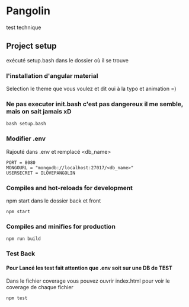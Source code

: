 # Pangolin
test technique


## Project setup
exécuté setup.bash
dans le dossier où il se trouve
### l'installation d'angular material
Selection le theme que vous voulez  et dit oui à la typo et animation =) 
### Ne pas executer init.bash c'est pas dangereux il me semble, mais on sait jamais xD
```
bash setup.bash

```
### Modifier .env
Rajouté dans .env
et remplacé <db_name>
```
PORT = 8080
MONGOURL = "mongodb://localhost:27017/<db_name>"
USERSECRET = ILOVEPANGOLIN

```


### Compiles and hot-reloads for development
npm start dans le dossier back et front
```
npm start

```

### Compiles and minifies for production
```
npm run build

```
### Test Back
#### Pour Lancé les test fait attention que .env soit sur une DB de TEST
Dans le fichier coverage vous pouvez ouvrir index.html pour voir le coverage de chaque fichier

```
npm test

```
